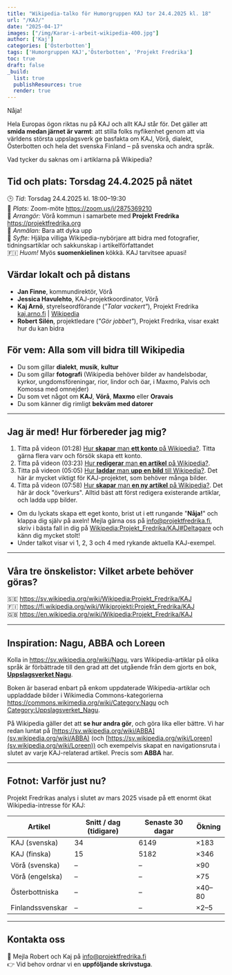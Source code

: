```yaml
---
title: "Wikipedia-talko för Humorgruppen KAJ tor 24.4.2025 kl. 18"
url: "/KAJ/"
date: "2025-04-17"
images: ["/img/Karar-i-arbeit-wikipedia-400.jpg"]
author: ['Kaj']
categories: ['Österbotten']
tags: ['Humorgruppen KAJ','Österbotten', 'Projekt Fredrika']
toc: true
draft: false
_build:
  list: true
  publishResources: true
  render: true
---
```


Nåja!

Hela Europas ögon riktas nu på KAJ och allt KAJ står för. Det gäller att **smida medan järnet är varmt**:
att stilla folks nyfikenhet genom att via världens största uppslagsverk ge basfakta om KAJ, Vörå, 
dialekt, Österbotten och hela det svenska Finland – på svenska och andra språk.

Vad tycker du saknas om i artiklarna på Wikipedia? 
  
## Tid och plats: Torsdag 24.4.2025 på nätet

🕒 *Tid*: Torsdag 24.4.2025 kl. 18:00–19:30  
📍 *Plats:* Zoom-möte <https://zoom.us/j/2875369210>  
🎤 *Arrangör:* Vörå kommun i samarbete med **Projekt Fredrika** <https://projektfredrika.org>     
📝 *Anmälan:* Bara att dyka upp   
🎯 *Syfte:* Hjälpa villiga Wikipedia-nybörjare att bidra med fotografier, tidningsartiklar 
och sakkunskap i artikelförfattandet  
🇫🇮 *Huom!* Myös **suomenkielinen** kökkä. KAJ tarvitsee apuasi!

## Värdar lokalt och på distans

- **Jan Finne**, kommundirektör, Vörå
- **Jessica Havulehto**, KAJ-projektkoordinator, Vörå
- **Kaj Arnö**, styrelseordförande (_"Talar vackert"_), Projekt Fredrika [kaj.arno.fi](https://kaj.arno.fi) | [Wikipedia](https://sv.wikipedia.org/wiki/Kaj_Arnö)  
- **Robert Silén**, projektledare (_"Gör jobbet"_), Projekt Fredrika, visar exakt hur du kan bidra 

## För vem: Alla som vill bidra till Wikipedia

- Du som gillar **dialekt**, **musik**, **kultur**  
- Du som gillar **fotografi** (Wikipedia behöver bilder av handelsbodar, kyrkor, ungdomsföreningar, rior, lindor och öar, i Maxmo, Palvis och Komossa med omnejder)
- Du som vet något om **KAJ**, **Vörå**, **Maxmo** eller **Oravais**  
- Du som känner dig rimligt **bekväm med datorer**

--- 

## Jag är med! Hur förbereder jag mig?
1. Titta på videon (01:28) [Hur **skapar** man **ett konto** på Wikipedia?](https://www.youtube.com/watch?v=x6mlQr-mt2Q&list=PLTaXVy1OdhRKwFJ77pS1kxRLziE2KgF5a&index=1). Titta gärna flera varv och försök skapa ett konto.
2. Titta på videon (03:23) [Hur **redigerar** man **en artikel** på Wikipedia?](https://www.youtube.com/watch?v=TWR2iGMEiUs&list=PLTaXVy1OdhRKwFJ77pS1kxRLziE2KgF5a&index=2). 
3. Titta på videon (05:05) [Hur **laddar** man **upp en bild** till Wikipedia?](https://www.youtube.com/watch?v=UMJZeNIlJlI&list=PLTaXVy1OdhRKwFJ77pS1kxRLziE2KgF5a&index=3). Det här är mycket viktigt för KAJ-projektet, som behöver många bilder.
4. Titta på videon (07:58) [Hur **skapar** man **en ny artikel** på Wikipedia?](https://www.youtube.com/watch?v=qRVabxH1JNQ&list=PLTaXVy1OdhRKwFJ77pS1kxRLziE2KgF5a&index=4). Det här är dock "överkurs". Alltid bäst att först redigera existerande artiklar, och ladda upp bilder.
* Om du lyckats skapa ett eget konto, brist ut i ett rungande "**Nåja!**" och klappa dig själv på axeln! Mejla gärna oss på <info@projektfredrika.fi>, skriv i bästa fall in dig på [Wikipedia:Projekt_Fredrika/KAJ#Deltagare](https://sv.wikipedia.org/wiki/Wikipedia:Projekt_Fredrika/KAJ#Deltagare>) och känn dig mycket stolt!
* Under talkot visar vi 1, 2, 3 och 4 med rykande aktuella KAJ-exempel.

---

## Våra tre önskelistor: Vilket arbete behöver göras?

🇸🇪 <https://sv.wikipedia.org/wiki/Wikipedia:Projekt_Fredrika/KAJ>  
🇫🇮 <https://fi.wikipedia.org/wiki/Wikiprojekti:Projekt_Fredrika/KAJ>  
🇬🇧 <https://en.wikipedia.org/wiki/Wikipedia:Projekt_Fredrika/KAJ>

---

## Inspiration: Nagu, ABBA och Loreen

Kolla in <https://sv.wikipedia.org/wiki/Nagu>, vars Wikipedia-artiklar på olika språk är 
förbättrade till den grad att det utgående från dem gjorts en bok, 
[**Uppslagsverket Nagu**](https://projektfredrika.fi/uppslagsverket-nagu/). 

Boken är baserad enbart på enkom uppdaterade Wikipedia-artiklar och uppladdade bilder i Wikimedia 
Commons-kategorierna <https://commons.wikimedia.org/wiki/Category:Nagu> och [Category:Uppslagsverket_Nagu](https://commons.wikimedia.org/wiki/Category:Uppslagsverket_Nagu).

På Wikipedia gäller det att **se hur andra gör**, och göra lika eller bättre. Vi har redan luntat på 
[https://sv.wikipedia.org/wiki/ABBA](sv.wikipedia.org/wiki/ABBA) 
(och [https://sv.wikipedia.org/wiki/Loreen](sv.wikipedia.org/wiki/Loreen))
och exempelvis skapat en navigationsruta i slutet av varje KAJ-relaterad artikel. 
Precis som **ABBA** har.

---

## Fotnot: Varför just nu?

Projekt Fredrikas analys i slutet av mars 2025 visade på ett enormt ökat Wikipedia-intresse för KAJ:

| Artikel             | Snitt / dag (tidigare) | Senaste 30 dagar | Ökning |
|---------------------|------------------------|------------------|--------|
| KAJ (svenska)       | 34                     | 6149             | ×183   |
| KAJ (finska)        | 15                     | 5182             | ×346   |
| Vörå (svenska)      | –                      | –                | ×90    |
| Vörå (engelska)     | –                      | –                | ×75    |
| Österbottniska      | –                      | –                | ×40–80 |
| Finlandssvenskar    | –                      | –                | ×2–5   |

---

## Kontakta oss

📧 Mejla Robert och Kaj på <info@projektfredrika.fi>   
👉 Vid behov ordnar vi en **uppföljande skrivstuga**.
